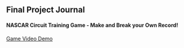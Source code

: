 ## Final Project Journal

#### NASCAR Circuit Training Game - Make and Break your Own Record!

[Game Video Demo](https://youtu.be/b6Us0yah0hc)
